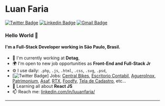 # Luan Faria
[![Twitter Badge](https://img.shields.io/badge/-@luuanfariaf-1ca0f1?style=flat-square&labelColor=1ca0f1&logo=twitter&logoColor=white&link=https://twitter.com/luuanfariaf)](https://twitter.com/luuanfariaf) [![Linkedin Badge](https://img.shields.io/badge/-luuanfaria-blue?style=flat-square&logo=Linkedin&logoColor=white&link=https://www.linkedin.com/in/luuanfaria/)](https://www.linkedin.com/in/luuanfaria/)
[![Gmail Badge](https://img.shields.io/badge/-luuan.fariaf@gmail.com-c14438?style=flat-square&logo=Gmail&logoColor=white&link=mailto:luuan.fariaf@gmail.com)](mailto:luuan.fariaf@gmail.com)

### Hello World 👋

#### I'm a Full-Stack Developer working in São Paulo, Brasil.

- 🏢 I'm currently working at **Detag**,
- 🌍 I'm open to new job opportunities as **Front-End and Full-Stack Jr**
- ⚙️ I use daily: `.php`, `.js`, `.html`, `.css`, `.svg`, `.psd`,
- [![Twitter Badge](https://img.icons8.com/windows/32/000000/portfolio.png)] Jobs: [Central Bikes](https://github.com/luuanfaria/Central-Bikes), [Escritorio Contabil](http://escritoriocontabilvender.com.br), [AgueroInox](http://www.agueroinox.com.br), [Patrimonium](https://github.com/luuanfaria/Grupo-Patrimonium), [Asaf](https://github.com/luuanfaria/asaf), [RTX](https://github.com/luuanfaria/rtx), [Foodfy](https://github.com/luuanfaria/Foodfy), [Tela de Cadastro](https://github.com/luuanfaria/Login-Cadastro), etc...
- 🌱 Learning all about **React JS**
- 📫 Reach me: [linkedin.com/in/luuanfaria/](https://www.linkedin.com/in/luuanfaria/)

---
